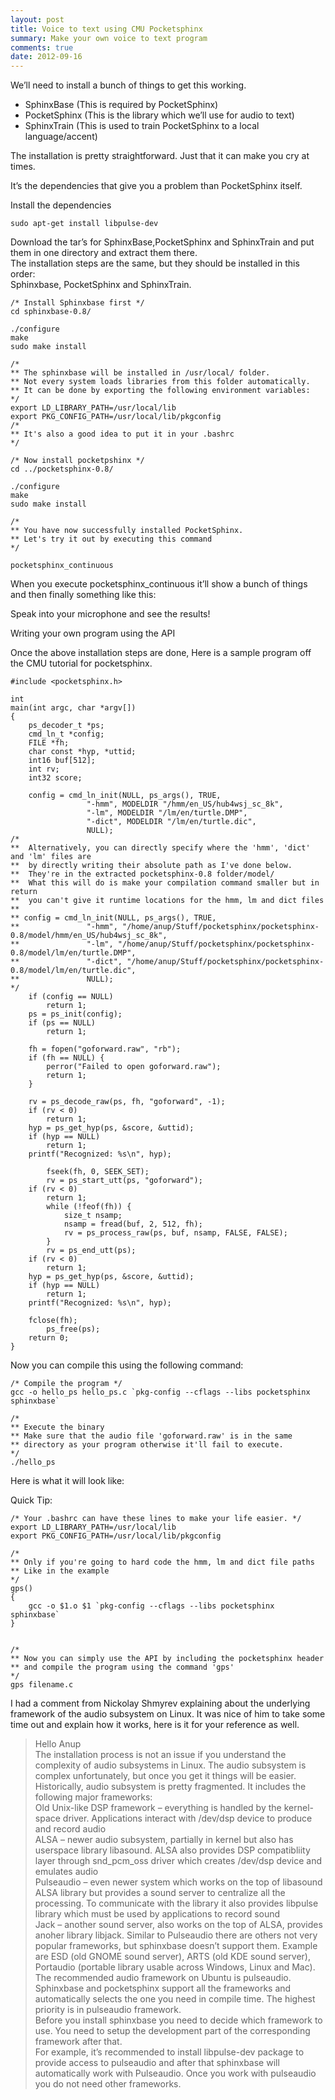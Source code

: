 ```yaml
---
layout: post
title: Voice to text using CMU Pocketsphinx
summary: Make your own voice to text program
comments: true
date: 2012-09-16
---
```

We’ll need to install a bunch of things to get this working.

* SphinxBase (This is required by PocketSphinx)
* PocketSphinx (This is the library which we’ll use for audio to text)
* SphinxTrain (This is used to train PocketSphinx to a local language/accent)

The installation is pretty straightforward. Just that it can make you cry at times.

It’s the dependencies that give you a problem than PocketSphinx itself.

Install the dependencies
```
sudo apt-get install libpulse-dev
```

Download the tar’s for SphinxBase,PocketSphinx and SphinxTrain and put them in one directory and extract them there.<br>
The installation steps are the same, but they should be installed in this order:<br>
Sphinxbase, PocketSphinx and SphinxTrain.<br>

```
/* Install Sphinxbase first */
cd sphinxbase-0.8/ 

./configure
make
sudo make install

/* 
** The sphinxbase will be installed in /usr/local/ folder. 
** Not every system loads libraries from this folder automatically. 
** It can be done by exporting the following environment variables:
*/
export LD_LIBRARY_PATH=/usr/local/lib
export PKG_CONFIG_PATH=/usr/local/lib/pkgconfig
/*
** It's also a good idea to put it in your .bashrc
*/

/* Now install pocketpshinx */
cd ../pocketsphinx-0.8/

./configure
make
sudo make install

/*
** You have now successfully installed PocketSphinx. 
** Let's try it out by executing this command  
*/

pocketsphinx_continuous
```

When you execute pocketsphinx_continuous it’ll show a bunch of things and then finally something like this:

Speak into your microphone and see the results!

Writing your own program using the API

Once the above installation steps are done,
Here is a sample program off the CMU tutorial for pocketsphinx.

```
#include <pocketsphinx.h>

int
main(int argc, char *argv[])
{
	ps_decoder_t *ps;
	cmd_ln_t *config;
	FILE *fh;
	char const *hyp, *uttid;
	int16 buf[512];
	int rv;
	int32 score;

	config = cmd_ln_init(NULL, ps_args(), TRUE,
			     "-hmm", MODELDIR "/hmm/en_US/hub4wsj_sc_8k",
			     "-lm", MODELDIR "/lm/en/turtle.DMP",
			     "-dict", MODELDIR "/lm/en/turtle.dic",
			     NULL);
/*
**  Alternatively, you can directly specify where the 'hmm', 'dict' and 'lm' files are
**  by directly writing their absolute path as I've done below. 
**  They're in the extracted pocketsphinx-0.8 folder/model/
**  What this will do is make your compilation command smaller but in return
**  you can't give it runtime locations for the hmm, lm and dict files
**
** config = cmd_ln_init(NULL, ps_args(), TRUE,               
** 			     "-hmm", "/home/anup/Stuff/pocketsphinx/pocketsphinx-0.8/model/hmm/en_US/hub4wsj_sc_8k",
** 			     "-lm", "/home/anup/Stuff/pocketsphinx/pocketsphinx-0.8/model/lm/en/turtle.DMP",
** 			     "-dict", "/home/anup/Stuff/pocketsphinx/pocketsphinx-0.8/model/lm/en/turtle.dic",
** 			     NULL);
*/
	if (config == NULL)
		return 1;
	ps = ps_init(config);
	if (ps == NULL)
		return 1;

	fh = fopen("goforward.raw", "rb");
	if (fh == NULL) {
		perror("Failed to open goforward.raw");
		return 1;
	}

	rv = ps_decode_raw(ps, fh, "goforward", -1);
	if (rv < 0)
		return 1;
	hyp = ps_get_hyp(ps, &score, &uttid);
	if (hyp == NULL)
		return 1;
	printf("Recognized: %s\n", hyp);

        fseek(fh, 0, SEEK_SET);
        rv = ps_start_utt(ps, "goforward");
	if (rv < 0)
		return 1;
        while (!feof(fh)) {
            size_t nsamp;
            nsamp = fread(buf, 2, 512, fh);
            rv = ps_process_raw(ps, buf, nsamp, FALSE, FALSE);
        }
        rv = ps_end_utt(ps);
	if (rv < 0)
		return 1;
	hyp = ps_get_hyp(ps, &score, &uttid);
	if (hyp == NULL)
		return 1;
	printf("Recognized: %s\n", hyp);

	fclose(fh);
        ps_free(ps);
	return 0;
}
```
Now you can compile this using the following command:
```
/* Compile the program */
gcc -o hello_ps hello_ps.c `pkg-config --cflags --libs pocketsphinx sphinxbase`

/*
** Execute the binary
** Make sure that the audio file 'goforward.raw' is in the same 
** directory as your program otherwise it'll fail to execute.
*/
./hello_ps
```

Here is what it will look like:

Quick Tip:
```
/* Your .bashrc can have these lines to make your life easier. */
export LD_LIBRARY_PATH=/usr/local/lib
export PKG_CONFIG_PATH=/usr/local/lib/pkgconfig

/*
** Only if you're going to hard code the hmm, lm and dict file paths
** Like in the example
*/
gps()
{
    gcc -o $1.o $1 `pkg-config --cflags --libs pocketsphinx sphinxbase`
}


/*
** Now you can simply use the API by including the pocketsphinx header
** and compile the program using the command 'gps' 
*/
gps filename.c
```

I had a comment from Nickolay Shmyrev explaining about the underlying framework of the audio subsystem on Linux.
It was nice of him to take some time out and explain how it works, here is it for your reference as well.

> Hello Anup <br>
> The installation process is not an issue if you understand the complexity of audio subsystems in Linux. The audio subsystem is complex unfortunately, but once you get it things will be easier. <br>
> Historically, audio subsystem is pretty fragmented. It includes the following major frameworks: <br>
> Old Unix-like DSP framework – everything is handled by the kernel-space driver. Applications interact with /dev/dsp device to produce and record audio <br>
> ALSA – newer audio subsystem, partially in kernel but also has userspace library libasound. ALSA also provides DSP compatibliity layer through snd_pcm_oss driver which creates /dev/dsp device and emulates audio <br>
> Pulseaudio – even newer system which works on the top of libasound ALSA library but provides a sound server to centralize all the processing. To communicate with the library it also provides libpulse library which must be used by applications to record sound <br>
> Jack – another sound server, also works on the top of ALSA, provides anoher library libjack. Similar to Pulseaudio there are others not very popular frameworks, but sphinxbase doesn’t support them. Example are ESD (old GNOME sound server), ARTS (old KDE sound server), Portaudio (portable library usable across Windows, Linux and Mac). <br>
> The recommended audio framework on Ubuntu is pulseaudio. <br>
> Sphinxbase and pocketsphinx support all the frameworks and automatically selects the one you need in compile time. The highest priority is in pulseaudio framework. <br>
> Before you install sphinxbase you need to decide which framework to use. You need to setup the development part of the corresponding framework after that. <br>
> For example, it’s recommended to install libpulse-dev package to provide access to pulseaudio and after that sphinxbase will automatically work with Pulseaudio. Once you work with pulseaudio you do not need other frameworks. <br>
